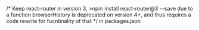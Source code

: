 
/* Keep react-router in version 3, >npm install react-router@3 --save
due to a function browserHistory is deprecated on version 4+,
and thus requires a code rewrite for fucntinality of that */
in packages.json
